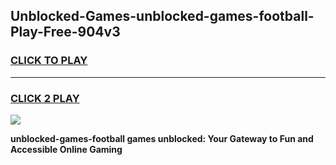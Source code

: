 
## Unblocked-Games-unblocked-games-football-Play-Free-904v3
<h3>
<a href="https://premium76.site?title=unblocked-games-football&ref=10A">CLICK TO PLAY</a></h3>
<hr>

<h3>
<a href="https://premium76.site?title=unblocked-games-football&ref=10A">CLICK 2 PLAY</a>
  
</h3>

<a href="https://premium76.site?title=unblocked-games-football&ref=10A"><img src="https://clearcache.store/games.png"></a>


**unblocked-games-football games unblocked: Your Gateway to Fun and Accessible Online Gaming**
